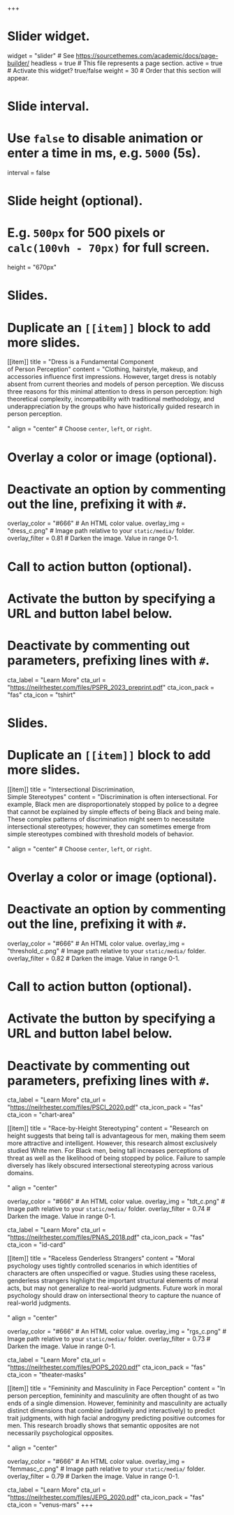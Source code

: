 +++
# Slider widget.
widget = "slider"  # See https://sourcethemes.com/academic/docs/page-builder/
headless = true  # This file represents a page section.
active = true  # Activate this widget? true/false
weight = 30  # Order that this section will appear.

# Slide interval.
# Use `false` to disable animation or enter a time in ms, e.g. `5000` (5s).
interval = false

# Slide height (optional).
# E.g. `500px` for 500 pixels or `calc(100vh - 70px)` for full screen.
height = "670px"

# Slides.
# Duplicate an `[[item]]` block to add more slides.
[[item]]
  title = "Dress is a Fundamental Component</br>of Person Perception"
  content = "Clothing, hairstyle, makeup, and accessories influence first impressions. However, target dress is notably absent from current theories and models of person perception. We discuss three reasons for this minimal attention to dress in person perception: high theoretical complexity, incompatibility with traditional methodology, and underappreciation by the groups who have historically guided research in person perception.</br></br>"
  align = "center"  # Choose `center`, `left`, or `right`.
  

  # Overlay a color or image (optional).
  #   Deactivate an option by commenting out the line, prefixing it with `#`.
  overlay_color = "#666"  # An HTML color value.
  overlay_img = "dress_c.png"  # Image path relative to your `static/media/` folder.
  overlay_filter = 0.81  # Darken the image. Value in range 0-1.

  # Call to action button (optional).
  #   Activate the button by specifying a URL and button label below.
  #   Deactivate by commenting out parameters, prefixing lines with `#`.
  cta_label = "Learn More"
  cta_url = "https://neilrhester.com/files/PSPR_2023_preprint.pdf"
  cta_icon_pack = "fas"
  cta_icon = "tshirt"

# Slides.
# Duplicate an `[[item]]` block to add more slides.
[[item]]
  title = "Intersectional Discrimination,</br>Simple Stereotypes"
  content = "Discrimination is often intersectional. For example, Black men are disproportionately stopped by police to a degree that cannot be explained by simple effects of being Black and being male. These complex patterns of discrimination might seem to necessitate intersectional stereotypes; however, they can sometimes emerge from simple stereotypes combined with threshold models of behavior.</br></br>"
  align = "center"  # Choose `center`, `left`, or `right`.
  

  # Overlay a color or image (optional).
  #   Deactivate an option by commenting out the line, prefixing it with `#`.
  overlay_color = "#666"  # An HTML color value.
  overlay_img = "threshold_c.png"  # Image path relative to your `static/media/` folder.
  overlay_filter = 0.82  # Darken the image. Value in range 0-1.

  # Call to action button (optional).
  #   Activate the button by specifying a URL and button label below.
  #   Deactivate by commenting out parameters, prefixing lines with `#`.
  cta_label = "Learn More"
  cta_url = "https://neilrhester.com/files/PSCI_2020.pdf"
  cta_icon_pack = "fas"
  cta_icon = "chart-area"

[[item]]
  title = "Race-by-Height Stereotyping"
  content = "Research on height suggests that being tall is advantageous for men, making them seem more attractive and intelligent. However, this research almost exclusively studied White men. For Black men, being tall increases perceptions of threat as well as the likelihood of being stopped by police. Failure to sample diversely has likely obscured intersectional stereotyping across various domains.</br></br>"
  align = "center"

  overlay_color = "#666"  # An HTML color value.
  overlay_img = "tdt_c.png"  # Image path relative to your `static/media/` folder.
  overlay_filter = 0.74  # Darken the image. Value in range 0-1.
  
  cta_label = "Learn More"
  cta_url = "https://neilrhester.com/files/PNAS_2018.pdf"
  cta_icon_pack = "fas"
  cta_icon = "id-card"

[[item]]
  title = "Raceless Genderless Strangers"
  content = "Moral psychology uses tightly controlled scenarios in which identities of characters are often unspecified or vague. Studies using these raceless, genderless strangers highlight the important structural elements of moral acts, but may not generalize to real-world judgments. Future work in moral psychology should draw on intersectional theory to capture the nuance of real-world judgments.</br></br>"
  align = "center"

  overlay_color = "#666"  # An HTML color value.
  overlay_img = "rgs_c.png"  # Image path relative to your `static/media/` folder.
  overlay_filter = 0.73  # Darken the image. Value in range 0-1.
  
  cta_label = "Learn More"
  cta_url = "https://neilrhester.com/files/POPS_2020.pdf"
  cta_icon_pack = "fas"
  cta_icon = "theater-masks"
  
  [[item]]
  title = "Femininity and Masculinity in Face Perception"
  content = "In person perception, femininity and masculinity are often thought of as two ends of a single dimension. However, femininity and masculinity are actually distinct dimensions that combine (additively and interactively) to predict trait judgments, with high facial androgyny predicting positive outcomes for men. This research broadly shows that semantic opposites are not necessarily psychological opposites.</br></br>"
  align = "center"

  overlay_color = "#666"  # An HTML color value.
  overlay_img = "femmasc_c.png"  # Image path relative to your `static/media/` folder.
  overlay_filter = 0.79  # Darken the image. Value in range 0-1.
  
  cta_label = "Learn More"
  cta_url = "https://neilrhester.com/files/JEPG_2020.pdf"
  cta_icon_pack = "fas"
  cta_icon = "venus-mars"
+++
